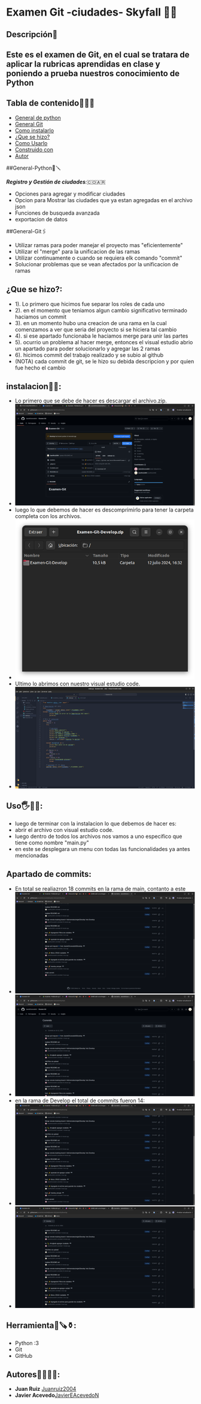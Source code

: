 # Examen Git -ciudades- Skyfall 🙈😎

## Descripción🤯
Este es el examen de Git, en el cual se tratara de aplicar la rubricas aprendidas en clase y poniendo a prueba nuestros conocimiento de Python
---
## Tabla de contenido💼📝📁
 - [General de python](##General-Python)
 - [General Git](##General-git)
 - [Como instalarlo](##instalacion)
 - [¿Que se hizo?](##¿Que_se_hizo?)
 - [Como Usarlo](##Uso)
 - [Construido con](##Herramienta)
 - [Autor](##Autores)
   
##General-Python🔩🪛

***Registro y Gestión de ciudades**:*🇨🇴🇦🇷

- Opciones para agregar y modificar ciudades
- Opcion para Mostrar las ciudades que ya estan agregadas en el archivo json
- Funciones de busqueda avanzada
- exportacion de datos
  
##General-Git🖇️
- Utilizar ramas para poder manejar el proyecto mas "eficientemente"
- Utilizar el "merge" para la unificacion de las ramas
- Utilizar continuamente o cuando se requiera elk comando "commit"
- Solucionar problemas que se vean afectados por la unificacion de ramas

## ¿Que se hizo?:
 - 1). Lo primero que hicimos fue separar los roles de cada uno
 - 2). en el momento que teniamos algun cambio significativo terminado haciamos un commit
 - 3). en un momento hubo una creacion de una rama en la cual comenzamos a ver que seria del proyecto si se hiciera tal cambio
 - 4). si ese apartado funcionaba le haciamos merge para unir las partes
 - 5). ocurrio un problema al hacer merge, entonces el visual estudio abrio un apartado para poder solucionarlo y agregar las 2 ramas
 - 6). hicimos commit del trabajo realizado y se subio al github
 - (NOTA) cada commit de git, se le hizo su debida descripcion y por quien fue hecho el cambio
 

## instalacion🛐🛐:
 - Lo primero que se debe de hacer es descargar el archivo.zip.
 - ![Primera imagen](https://github.com/JavierEAcevedoN/Examen-Git/blob/Develop/Captura%20desde%202024-07-12%2016-33-27.png)
 - luego lo que debemos de hacer es descomprimirlo para tener la carpeta completa con los archivos.
 - ![segunda imagen](https://github.com/JavierEAcevedoN/Examen-Git/blob/Develop/Captura%20desde%202024-07-12%2016-34-23.png)
 - Ultimo lo abrimos con nuestro visual estudio code.
 - ![Tercera imagen](https://github.com/JavierEAcevedoN/Examen-Git/blob/Develop/Captura%20desde%202024-07-12%2016-46-09.png)
## Uso🖐️🗿🫵:
  - luego de terminar con la instalacion lo que debemos de hacer es:
  - abrir el archivo con visual estudio code.
  - luego dentro de todos los archivos nos vamos a uno especifico que tiene como nombre "main.py"
  - en este se desplegara un menu con todas las funcionalidades ya antes mencionadas
## Apartado de commits:
 - En total se realiazron 18 commits en la rama de main, contanto a este
 - ![img1](https://github.com/JavierEAcevedoN/Examen-Git/blob/main/Captura%20desde%202024-07-12%2017-18-35.png)
 - ![img2](https://github.com/JavierEAcevedoN/Examen-Git/blob/main/Captura%20desde%202024-07-12%2017-18-40.png)
 - en la rama de Develop el total de commits fueron 14:
 - ![img3](https://github.com/JavierEAcevedoN/Examen-Git/blob/main/Captura%20desde%202024-07-12%2017-18-46.png)
 - ![img4](https://github.com/JavierEAcevedoN/Examen-Git/blob/main/Captura%20desde%202024-07-12%2017-18-52.png )

## Herramienta🏹🪚⚱️:
- Python :3
- Git
- GitHub

## Autores🧏‍♂️🧏‍♂️:
* **Juan Ruiz** [Juanruiz2004](https://github.com/JuanRuiz2004)
* **Javier Acevedo**[JavierEAcevedoN](https://github.com/JavierEAcevedoN)
    
